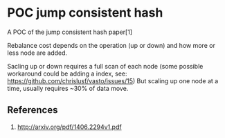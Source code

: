 # POC jump consistent hash

A POC of the jump consistent hash paper[1]

Rebalance cost depends on the operation (up or down) and how more or less node are added. 

Sacling up or down requires a full scan of each node (some possible workaround could be adding a index, see: https://github.com/chrislusf/vasto/issues/15)
But scaling up one node at a time, usually requires ~30% of data move.  


## References

1. http://arxiv.org/pdf/1406.2294v1.pdf

